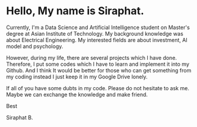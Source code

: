 # Hello, My name is Siraphat. 

  Currently, I'm a Data Science and Artificial Intelligence student on Master's degree at Asian Institute of Technology.
  My background knowledge was about Electrical Engineering. My interested fields are about investment, AI model and psychology.
  
  
  
  However, during my life, there are several projects which I have done. Therefore, I put some codes which I have to learn and implement it into my Github. 
  And I think It would be better for those who can get something from my coding instead I just keep it in my Google Drive lonely.
 
 
 
  If all of you have some dubts in my code. Please do not hesitate to ask me. Maybe we can exchange the knowledge and make friend.
  
  Best
  
  Siraphat B.
